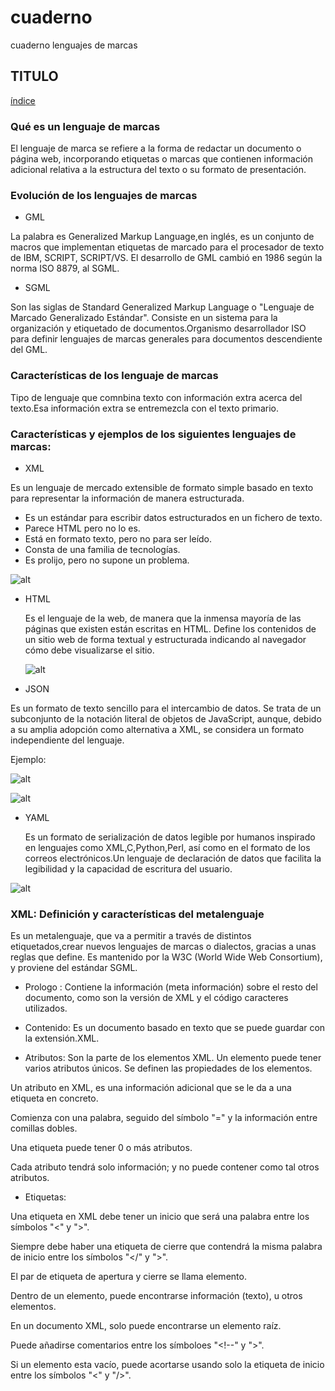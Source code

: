 # cuaderno
cuaderno lenguajes de marcas

## TITULO
[índice](#índice)

### Qué es un lenguaje de marcas

El lenguaje de marca se refiere a la forma de redactar un documento o página web, incorporando etiquetas o marcas que contienen información adicional relativa a la estructura del texto o su formato de presentación.


### Evolución de los lenguajes de marcas


- GML


La palabra es Generalized Markup Language,en inglés, es un conjunto de macros que implementan etiquetas de marcado para el procesador de texto de IBM, SCRIPT, SCRIPT/VS.
El desarrollo de GML cambió en 1986 según la norma ISO 8879, al SGML.



- SGML


Son las siglas de Standard Generalized Markup Language o "Lenguaje de Marcado Generalizado Estándar".
Consiste en un sistema para la organización y etiquetado de documentos.Organismo desarrollador ISO para definir lenguajes de marcas generales para documentos descendiente del GML.




### Características de los lenguaje de marcas


Tipo de lenguaje que comnbina texto con información extra acerca del texto.Esa información extra se entremezcla con el texto primario.


### Características y ejemplos de los siguientes lenguajes de marcas:


   - XML
     
  Es un lenguaje de mercado extensible de formato simple basado en texto para representar la información de manera estructurada.

   -  Es un estándar para escribir datos estructurados en un fichero de texto.
  - Parece HTML pero no lo es.
 - Está en formato texto, pero no para ser leído.
  - Consta de una familia de tecnologías.
  - Es prolijo, pero no supone un problema.

  ![alt](https://www.researchgate.net/profile/Rolando_Palermo_Rodriguez_Cruz/publication/311535227/figure/download/fig1/AS:437411000918016@1481298317996/Figura-21-Ejemplo-basico-de-documento-XML-para-la-representacion-de-un-objeto-de-tipo.png)

  - HTML
    
    Es el lenguaje de la web, de manera que la inmensa mayoría de las páginas que existen están escritas en HTML. Define los contenidos de un sitio web de forma textual y estructurada indicando al navegador cómo debe visualizarse el sitio.

    ![alt](https://es.godaddy.com/blog/wp-content/uploads/Ejemplo-negritas-html-768x101.jpg)

   - JSON
   
   Es un formato de texto sencillo para el intercambio de datos. Se trata de un subconjunto de la notación literal de objetos de JavaScript, aunque, debido a su amplia adopción como alternativa a XML, se considera un formato independiente del lenguaje.
    
    
   Ejemplo:

![alt](https://www.info-computer.com/modules/dbblog/views/img/post/como-abrir-los-archivos-json.png)

![alt](https://www.sqlshack.com/wp-content/uploads/2016/06/word-image-128.png)
    

  - YAML

    Es un formato de serialización de datos legible por humanos inspirado en lenguajes como XML,C,Python,Perl, así como en el formato de los correos electrónicos.Un lenguaje de declaración de datos que facilita la legibilidad y la capacidad de escritura del usuario. 

![alt](https://ichi.pro/assets/images/max/724/1*7WUeUPTU6T0Y7sfvi_0mpg.jpeg)
  
 ### XML: Definición y características del metalenguaje
Es un metalenguaje, que va a permitir a través de distintos etiquetados,crear nuevos lenguajes de marcas o dialectos, gracias a unas reglas que define. Es mantenido por la W3C (World Wide Web Consortium), y proviene del estándar SGML.

  - Prologo : Contiene la información (meta información) sobre el resto del documento, como son la versión de XML y el código caracteres utilizados.
  
  - Contenido: Es un documento basado en texto que se puede guardar con la extensión.XML.
  - Atributos: Son la parte de los elementos XML. Un elemento puede tener varios atributos únicos. Se definen las propiedades de los elementos.

  Un atributo en XML, es una información adicional que se le da a una etiqueta en concreto. 

  Comienza con una palabra, seguido del símbolo "=" y la información entre comillas dobles.

  Una etiqueta puede tener 0 o más atributos.
  
  Cada atributo tendrá solo información; y no puede contener como tal otros atributos.
  - Etiquetas: 
 
  Una etiqueta en XML debe tener un inicio que será una palabra entre los símbolos "<" y ">".

  Siempre debe haber una etiqueta de cierre que contendrá la misma palabra de inicio entre los símbolos "</" y ">".

  El par de etiqueta de apertura y cierre se llama elemento.

  Dentro de un elemento, puede encontrarse información (texto), u otros elementos.

  En un documento XML, solo puede encontrarse un elemento raíz.


Puede añadirse comentarios entre los símboloes "<!--" y ">".

Si un elemento esta vacío, puede acortarse usando solo la etiqueta de inicio entre los símbolos "<" y "/>".






